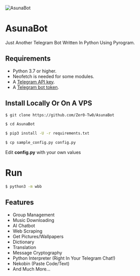 ![AsunaBot](https://images3.alphacoders.com/632/632075.jpg)
# AsunaBot

Just Another Telegram Bot Written In Python Using Pyrogram.

## Requirements

- Python 3.7 or higher.
- Neofetch is needed for some modules.
- A [Telegram API key](https://docs.pyrogram.org/intro/setup#api-keys).
- A [Telegram bot token](https://t.me/botfather).


## Install Locally Or On A VPS

```sh
$ git clone https://github.com/Zer0-Tw0/AsunaBot

$ cd AsunaBot

$ pip3 install -U -r requirements.txt

$ cp sample_config.py config.py
```
Edit **config.py** with your own values

# Run
```sh
$ python3 -m wbb
```


## Features 

* Group Management
* Music Downloading 
* AI Chatbot
* Web Scraping 
* Get Pictures/Wallpapers  
* Dictionary
* Translation
* Message Cryptography 
* Python Interpreter (Right In Your Telegram Chat!)
* Nekobin (Paste Code/Text)
* And Much More...
